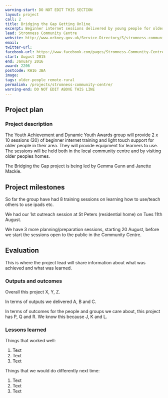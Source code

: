 ```yaml
---
warning-start: DO NOT EDIT THIS SECTION
layout: project
call: 2
title: Bridging the Gap Getting Online
excerpt: Beginner internet sessions delivered by young people for older people in the community
lead: Stromness Community Centre
website: http://www.orkney.gov.uk/Service-Directory/S/stromness-community-centre.htm
email: 
twitter-url: 
facebook-url: https://www.facebook.com/pages/Stromness-Community-Centre/264232613624581
start: August 2015
end: January 2016
award: 2206
postcode: KW16 3BA
image:
tags: older-people remote-rural
permalink: /projects/stromness-community-centre/
warning-end: DO NOT EDIT ABOVE THIS LINE
---
```


## Project plan

### Project description

The Youth Achievement and Dynamic Youth Awards group will provide 2 x 10 sessions (20) of beginner internet training and light touch support for older people in their area. They will provide equipment for learners to use. The sessions will be held both in the local community centre and by visiting older peoples homes. 

The Bridging the Gap project is being led by Gemma Gunn and Janette Mackie.

## Project milestones
 
So far the group have had 8 training sessions on learning how to use/teach others to use ipads etc.

We had our 1st outreach session at St Peters (residential home) on Tues 11th August. 

We have 3 more planning/preparation sessions, starting 20 August, before we start the sessions open to the public in the Community Centre. 



## Evaluation

This is where the project lead will share information about what was achieved and what was learned.

### Outputs and outcomes

Overall this project X, Y, Z.

In terms of outputs we delivered A, B and C.

In terms of outcomes for the people and groups we care about, this project has P, Q and R. We know this because J, K and L.

### Lessons learned

Things that worked well:

1. Text
2. Text
3. Text

Things that we would do differently next time:

1. Text
2. Text
3. Text
